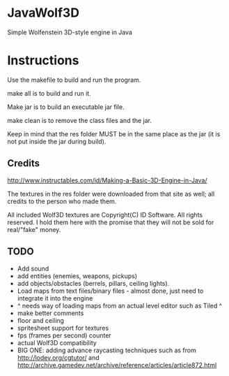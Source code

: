 # JavaWolf3D
Simple Wolfenstein 3D-style engine in Java

# Instructions
Use the makefile to build and run the program.

make all is to build and run it.

Make jar is to build an executable jar file.

make clean is to remove the class files and the jar.

Keep in mind that the res folder MUST be in the same place as the jar (it is not put inside the jar during build).
## Credits
http://www.instructables.com/id/Making-a-Basic-3D-Engine-in-Java/

The textures in the res folder were downloaded from that site as well; all credits to the person who made them.

All included Wolf3D textures are Copyright(C) ID Software. All rights reserved.
I hold them here with the promise that they will not be sold for real/"fake" money.

## TODO
* Add sound
* add entities (enemies, weapons, pickups)
* add objects/obstacles (berrels, pillars, ceiling lights).
* Load maps from text files/binary files - almost done, just need to integrate it into the engine
* ^ needs way of loading maps from an actual level editor such as Tiled ^
* make better comments
* floor and ceiling
* spritesheet support for textures
* fps (frames per second) counter
* actual Wolf3D compatibility
* BIG ONE: adding advance raycasting techniques such as from http://lodev.org/cgtutor/ and http://archive.gamedev.net/archive/reference/articles/article872.html
